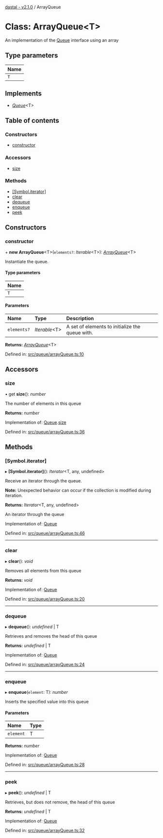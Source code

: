 [dastal - v2.1.0](../README.md) / ArrayQueue

# Class: ArrayQueue<T\>

An implementation of the [Queue](../interfaces/queue.md) interface using an array

## Type parameters

| Name |
| :------ |
| `T` |

## Implements

- [*Queue*](../interfaces/queue.md)<T\>

## Table of contents

### Constructors

- [constructor](arrayqueue.md#constructor)

### Accessors

- [size](arrayqueue.md#size)

### Methods

- [[Symbol.iterator]](arrayqueue.md#[symbol.iterator])
- [clear](arrayqueue.md#clear)
- [dequeue](arrayqueue.md#dequeue)
- [enqueue](arrayqueue.md#enqueue)
- [peek](arrayqueue.md#peek)

## Constructors

### constructor

\+ **new ArrayQueue**<T\>(`elements?`: *Iterable*<T\>): [*ArrayQueue*](arrayqueue.md)<T\>

Instantiate the queue.

#### Type parameters

| Name |
| :------ |
| `T` |

#### Parameters

| Name | Type | Description |
| :------ | :------ | :------ |
| `elements?` | *Iterable*<T\> | A set of elements to initialize the queue with. |

**Returns:** [*ArrayQueue*](arrayqueue.md)<T\>

Defined in: [src/queue/arrayQueue.ts:10](https://github.com/havelessbemore/dastal/blob/99eb870/src/queue/arrayQueue.ts#L10)

## Accessors

### size

• get **size**(): *number*

The number of elements in this queue

**Returns:** *number*

Implementation of: [Queue](../interfaces/queue.md).[size](../interfaces/queue.md#size)

Defined in: [src/queue/arrayQueue.ts:36](https://github.com/havelessbemore/dastal/blob/99eb870/src/queue/arrayQueue.ts#L36)

## Methods

### [Symbol.iterator]

▸ **[Symbol.iterator]**(): *Iterator*<T, any, undefined\>

Receive an iterator through the queue.

**Note:** Unexpected behavior can occur if the collection is modified during iteration.

**Returns:** *Iterator*<T, any, undefined\>

An iterator through the queue

Implementation of: [Queue](../interfaces/queue.md)

Defined in: [src/queue/arrayQueue.ts:46](https://github.com/havelessbemore/dastal/blob/99eb870/src/queue/arrayQueue.ts#L46)

___

### clear

▸ **clear**(): *void*

Removes all elements from this queue

**Returns:** *void*

Implementation of: [Queue](../interfaces/queue.md)

Defined in: [src/queue/arrayQueue.ts:20](https://github.com/havelessbemore/dastal/blob/99eb870/src/queue/arrayQueue.ts#L20)

___

### dequeue

▸ **dequeue**(): *undefined* \| T

Retrieves and removes the head of this queue

**Returns:** *undefined* \| T

Implementation of: [Queue](../interfaces/queue.md)

Defined in: [src/queue/arrayQueue.ts:24](https://github.com/havelessbemore/dastal/blob/99eb870/src/queue/arrayQueue.ts#L24)

___

### enqueue

▸ **enqueue**(`element`: T): *number*

Inserts the specified value into this queue

#### Parameters

| Name | Type |
| :------ | :------ |
| `element` | T |

**Returns:** *number*

Implementation of: [Queue](../interfaces/queue.md)

Defined in: [src/queue/arrayQueue.ts:28](https://github.com/havelessbemore/dastal/blob/99eb870/src/queue/arrayQueue.ts#L28)

___

### peek

▸ **peek**(): *undefined* \| T

Retrieves, but does not remove, the head of this queue

**Returns:** *undefined* \| T

Implementation of: [Queue](../interfaces/queue.md)

Defined in: [src/queue/arrayQueue.ts:32](https://github.com/havelessbemore/dastal/blob/99eb870/src/queue/arrayQueue.ts#L32)
